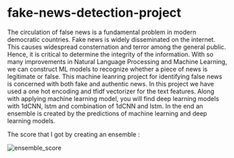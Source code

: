 # fake-news-detection-project
The circulation of false news is a fundamental problem in modern democratic countries. Fake news is widely disseminated on the internet. This causes widespread consternation and terror among the general public. Hence, it is critical to determine the integrity of the information. With so many improvements in Natural Language Processing and Machine Learning, we can construct ML models to recognize whether a piece of news is legitimate or false.
This machine leanring project for identifying false news is concerned with both fake and authentic news. In this project we have used a one hot encoding and tfidf vectorizer for the text features. Along with applying machine learning model, you will find deep learning models with 1dCNN, lstm and combination of 1dCNN and lstm. In the end an ensemble is created by the predictions of machine learning and deep learning models.

The score that I got by creating an ensemble :

![ensemble_score](https://user-images.githubusercontent.com/88244693/155512037-4cdd9268-508b-4226-b51d-4d4df738e4af.png)
